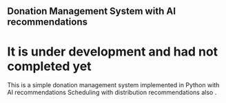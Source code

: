 ## Donation Management System with AI recommendations

# It is under development and had not completed yet 

This is a simple donation management system implemented in Python with AI recommendations Scheduling with distribution recommendations also .


